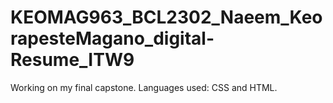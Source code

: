 # KEOMAG963_BCL2302_Naeem_KeorapesteMagano_digital-Resume_ITW9
Working on my final capstone.
Languages used: CSS and HTML.

